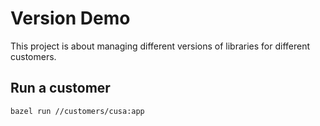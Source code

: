 # Version Demo

This project is about managing different versions of libraries for different customers.

## Run a customer 

```posix-terminal
bazel run //customers/cusa:app
```
